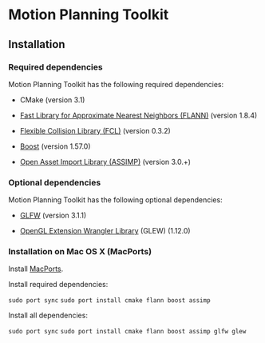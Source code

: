 # Motion Planning Toolkit

## Installation

### Required dependencies

Motion Planning Toolkit has the following required dependencies:

* CMake (version 3.1)

* [Fast Library for Approximate Nearest Neighbors (FLANN)](http://www.cs.ubc.ca/research/flann/) (version 1.8.4)

* [Flexible Collision Library (FCL)](https://github.com/flexible-collision-library/fcl) (version 0.3.2)

* [Boost](http://www.boost.org/) (version 1.57.0)

* [Open Asset Import Library (ASSIMP)](https://github.com/assimp/assimp) (version 3.0.+)

### Optional dependencies

Motion Planning Toolkit has the following optional dependencies:

* [GLFW](http://www.glfw.org/) (version 3.1.1)

* [OpenGL Extension Wrangler Library](https://github.com/nigels-com/glew) (GLEW) (1.12.0)

### Installation on Mac OS X (MacPorts)

Install [MacPorts](www.macports.org).

Install required dependencies:

   `sudo port sync`
   `sudo port install cmake flann boost assimp`

Install all dependencies:

   `sudo port sync`
   `sudo port install cmake flann boost assimp glfw glew`
